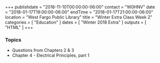 +++
publishdate = "2016-11-10T00:00:00-06:00"
contact = "W0HNV"
date = "2018-01-17T19:00:00-06:00"
endTime = "2018-01-17T21:00:00-06:00"
location = "West Fargo Public Library"
title = "Winter Extra Class Week 2"
categories = [ "Education" ]
dates = [ "Winter 2018 Extra" ]
outputs = [ "HTML" ]
+++

### Topics

* Questions from Chapters 2 & 3
* Chapter 4 - Electrical Principles, part 1
